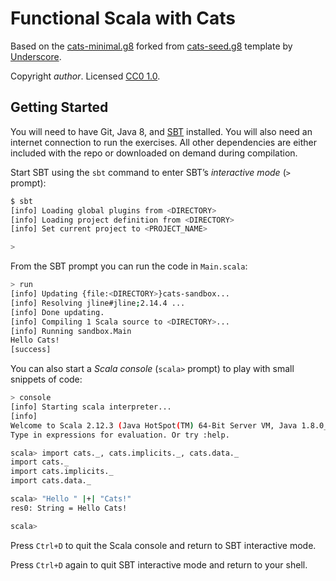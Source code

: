 # Functional Scala with Cats

Based on the [cats-minimal.g8][cats-minimal] forked from [cats-seed.g8][cats-seed] template by [Underscore][underscore].

Copyright $author$. Licensed [CC0 1.0][license].

## Getting Started

You will need to have Git, Java 8, and [SBT][sbt] installed. You will also need an internet connection to run the exercises. All other dependencies are either included with the repo or downloaded on demand during compilation.

Start SBT using the `sbt` command to enter SBT’s *interactive mode* (`>` prompt):

```bash
$ sbt
[info] Loading global plugins from <DIRECTORY>
[info] Loading project definition from <DIRECTORY>
[info] Set current project to <PROJECT_NAME>

>
```

From the SBT prompt you can run the code in `Main.scala`:

```bash
> run
[info] Updating {file:<DIRECTORY>}cats-sandbox...
[info] Resolving jline#jline;2.14.4 ...
[info] Done updating.
[info] Compiling 1 Scala source to <DIRECTORY>...
[info] Running sandbox.Main
Hello Cats!
[success]
```

You can also start a *Scala console* (`scala>` prompt) to play with small snippets of code:

```bash
> console
[info] Starting scala interpreter...
[info]
Welcome to Scala 2.12.3 (Java HotSpot(TM) 64-Bit Server VM, Java 1.8.0_112).
Type in expressions for evaluation. Or try :help.

scala> import cats._, cats.implicits._, cats.data._
import cats._
import cats.implicits._
import cats.data._

scala> "Hello " |+| "Cats!"
res0: String = Hello Cats!

scala>
```

Press `Ctrl+D` to quit the Scala console and return to SBT interactive mode.

Press `Ctrl+D` again to quit SBT interactive mode and return to your shell.

[cats-minimal]: https://github.com/m99coder/cats-minimal.g8
[cats-seed]: https://github.com/underscoreio/cats-seed.g8
[underscore]: https://underscore.io
[license]: https://creativecommons.org/publicdomain/zero/1.0/
[sbt]: http://scala-sbt.org
